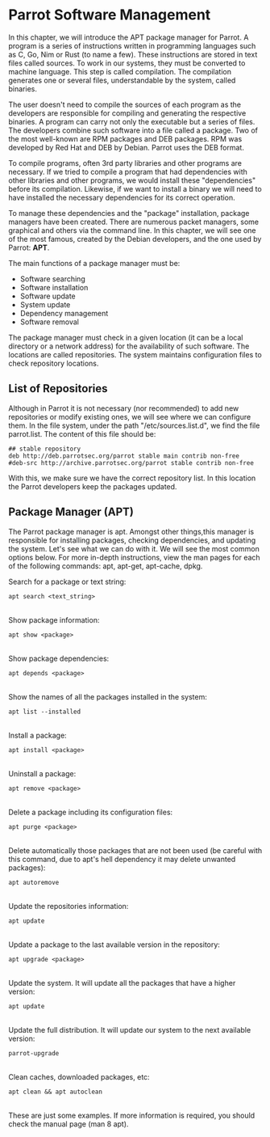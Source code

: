 # Parrot Software Management #

In this chapter, we will introduce the APT package manager for Parrot. A program is a series of instructions written in programming languages such as C, Go, Nim or Rust (to name a few). These instructions are stored in text files called sources. To work in our systems, they must be converted to machine language. This step is called compilation. The compilation generates one or several files, understandable by the system, called binaries.

The user doesn't need to compile the sources of each program as the developers are responsible for compiling and generating the respective binaries. A program can carry not only the executable but a series of files. The developers combine such software into a file called a package. Two of the most well-known are RPM packages and DEB packages. RPM was developed by Red Hat and DEB by Debian. Parrot uses the DEB format.

To compile programs, often 3rd party libraries and other programs are necessary. If we tried to compile a program that had dependencies with other libraries and other programs, we would install these "dependencies" before its compilation. Likewise, if we want to install a binary we will need to have installed the necessary dependencies for its correct operation.

To manage these dependencies and the "package" installation, package managers have been created. There are numerous packet managers, some graphical and others via the command line. In this chapter, we will see one of the most famous, created by the Debian developers, and the one used by Parrot: **APT**.

The main functions of a package manager must be:

- Software searching
- Software installation
- Software update
- System update
- Dependency management
- Software removal

The package manager must check in a given location (it can be a local directory or a network address) for the availability of such software. The locations are called repositories. The system maintains configuration files to check repository locations.

## List of Repositories ##

Although in Parrot it is not necessary (nor recommended) to add new repositories or modify existing ones, we will see where we can configure them. In the file system, under the path "/etc/sources.list.d", we find the file parrot.list. The content of this file should be:

	## stable repository
	deb http://deb.parrotsec.org/parrot stable main contrib non-free
	#deb-src http://archive.parrotsec.org/parrot stable contrib non-free

With this, we make sure we have the correct repository list. In this location the Parrot developers keep the packages updated.

## Package Manager (APT) ##

The Parrot package manager is apt. Amongst other things,this manager is responsible for installing packages, checking dependencies, and updating the system. Let's see what we can do with it. We will see the most common options below. For more in-depth instructions, view the man pages for each of the following commands: apt, apt-get, apt-cache, dpkg.

Search for a package or text string:

    apt search <text_string>

\
Show package information:

    apt show <package>

\
Show package dependencies:

    apt depends <package>

\
Show the names of all the packages installed in the system:

    apt list --installed
	
\
Install a package:

    apt install <package>

\
Uninstall a package:

    apt remove <package>

\
Delete a package including its configuration files:

    apt purge <package>

\
Delete automatically those packages that are not been used (be careful with this command, due to apt's hell dependency it may delete unwanted packages): 

    apt autoremove

\
Update the repositories information:

    apt update

\
Update a package to the last available version in the repository:

    apt upgrade <package>
	
\
Update the system. It will update all the packages that have a higher version:

    apt update

\
Update the full distribution. It will update our system to the next available version:

    parrot-upgrade

\
Clean caches, downloaded packages, etc:

    apt clean && apt autoclean

\
These are just some examples. If more information is required, you should check the manual page (man 8 apt).
